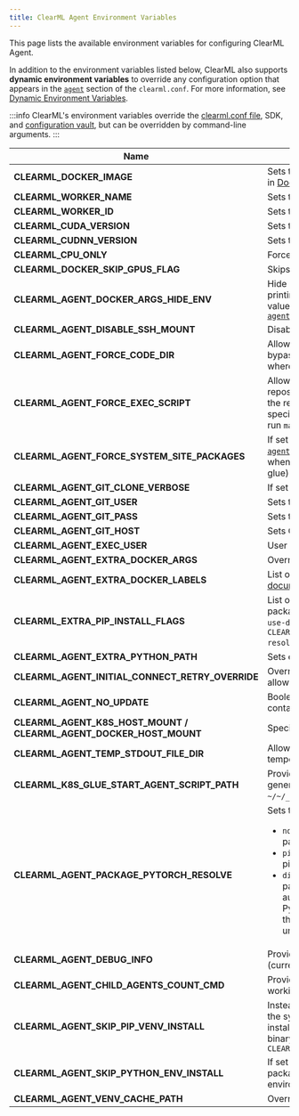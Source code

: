 ```yaml
---
title: ClearML Agent Environment Variables
---
```


This page lists the available environment variables for configuring ClearML Agent. 

In addition to the environment variables listed below, ClearML also supports **dynamic environment variables** to override 
any configuration option that appears in the [`agent`](../configs/clearml_conf.md#agent-section) section of the `clearml.conf`. 
For more information, see [Dynamic Environment Variables](../clearml_agent/clearml_agent_setup.md#dynamic-environment-variables).

:::info
ClearML's environment variables override the [clearml.conf file](../configs/clearml_conf.md), SDK, and 
[configuration vault](../webapp/settings/webapp_settings_profile.md#configuration-vault), 
but can be overridden by command-line arguments. 
:::

|Name| Description                                                                                                                                                                                                                                     |
|---|-------------------------------------------------------------------------------------------------------------------------------------------------------------------------------------------------------------------------------------------------|
|**CLEARML_DOCKER_IMAGE** | Sets the default docker image to use when running an agent in [Docker mode](../clearml_agent/clearml_agent_execution_env.md#docker-mode)                                                                                                                                                                                                              |
|**CLEARML_WORKER_NAME** | Sets the Worker's name                                                                                                                                                                                                                          |
|**CLEARML_WORKER_ID** | Sets the Worker ID                                                                                                                                                                                                                              |
|**CLEARML_CUDA_VERSION** | Sets the CUDA version to be used                                                                                                                                                                                                                |
|**CLEARML_CUDNN_VERSION** | Sets the CUDNN version to be used                                                                                                                                                                                                               |
|**CLEARML_CPU_ONLY** | Force CPU only mode                                                                                                                                                                                                                             |
|**CLEARML_DOCKER_SKIP_GPUS_FLAG** | Skips the GPUs flag (support for docker V18)                                                                                                                                                                                                     |
|**CLEARML_AGENT_DOCKER_ARGS_HIDE_ENV** | Hide Docker environment variables containing secrets when printing out the Docker command. When printed, the variable values will be replaced by `********`. See [`agent.hide_docker_command_env_vars`](../configs/clearml_conf.md#hide_docker) |
|**CLEARML_AGENT_DISABLE_SSH_MOUNT** | Disables the auto `.ssh` mount into the docker                                                                                                                                                                                                  |
|**CLEARML_AGENT_FORCE_CODE_DIR**| Allows overriding the remote execution code directory to bypass repository cloning and use a repo already available where the remote agent is running. |
|**CLEARML_AGENT_FORCE_EXEC_SCRIPT**| Allows overriding the remote execution script to bypass repository cloning and execute code already available where the remote agent is running. Use `module:file.py` format to specify a module and a script to execute (e.g. `.:main.py` to run `main.py` from the working dir)|
|**CLEARML_AGENT_FORCE_SYSTEM_SITE_PACKAGES** | If set to `1`, overrides default [`agent.package_manager.system_site_packages: true`](../configs/clearml_conf.md#system_site_packages) behavior when running tasks in containers (docker mode and k8s-glue)|
|**CLEARML_AGENT_GIT_CLONE_VERBOSE**| If set to `1`, `git clone` calls will report progress verbosely  |
|**CLEARML_AGENT_GIT_USER** | Sets the Git user for ClearML Agent                                                                                                                                                                                                             |
|**CLEARML_AGENT_GIT_PASS** | Sets the Git password for ClearML Agent                                                                                                                                                                                                         |
|**CLEARML_AGENT_GIT_HOST** | Sets Git host (only sending login to this host)                                                                                                                                                                                                 |
|**CLEARML_AGENT_EXEC_USER** | User for Agent executing tasks (root by default)                                                                                                                                                                                                |
|**CLEARML_AGENT_EXTRA_DOCKER_ARGS** | Overrides extra docker args configuration                                                                                                                                                                                                       |
|**CLEARML_AGENT_EXTRA_DOCKER_LABELS** | List of labels to add to docker container. See [Docker documentation](https://docs.docker.com/config/labels-custom-metadata/). |
|**CLEARML_EXTRA_PIP_INSTALL_FLAGS**| List of additional flags to use when the agent installs packages. For example: `CLEARML_EXTRA_PIP_INSTALL_FLAGS=--use-deprecated=legacy-resolver` for a single flag or `CLEARML_EXTRA_PIP_INSTALL_FLAGS="--use-deprecated=legacy-resolver --no-warn-conflicts"` for multiple flags|
|**CLEARML_AGENT_EXTRA_PYTHON_PATH** | Sets extra python path                                                                                                                                                                                                                          |
|**CLEARML_AGENT_INITIAL_CONNECT_RETRY_OVERRIDE** | Overrides initial server connection behavior (true by default), allows explicit number to specify number of connect retries)                                                                                                                    | 
|**CLEARML_AGENT_NO_UPDATE** | Boolean. Set to `1` to skip agent update in the k8s pod container before the agent executes the task |
|**CLEARML_AGENT_K8S_HOST_MOUNT / CLEARML_AGENT_DOCKER_HOST_MOUNT** | Specifies Agent's mount point for Docker / K8s                                                                                                                                                                                                  |
|**CLEARML_AGENT_TEMP_STDOUT_FILE_DIR**|Allows overriding the default `/tmp` location for agent temporary files|
|**CLEARML_K8S_GLUE_START_AGENT_SCRIPT_PATH** | Provide an alternate path to place the agent startup script generated inside a k8s task pod (instead of the default `~/~/__start_agent__.sh`)                                                                                                   |
|**CLEARML_AGENT_PACKAGE_PYTORCH_RESOLVE**|Sets the PyTorch resolving mode. The options are: <ul><li>`none` - No resolving. Install PyTorch like any other package</li><li>`pip` (default) - Sets extra index based on cuda and lets pip resolve</li><li>`direct` - Resolve a direct link to the PyTorch wheel by parsing the pytorch.org pip repository, and matching the automatically detected cuda version with the required PyTorch wheel. If the exact cuda version is not found for the required PyTorch wheel, it will try a lower cuda version until a match is found</li></ul>  |
|**CLEARML_AGENT_DEBUG_INFO** | Provide additional debug information for a specific context (currently only the `docker` value is supported)                                                                                                                                    |
|**CLEARML_AGENT_CHILD_AGENTS_COUNT_CMD** | Provide an alternate bash command to list child agents while working in services mode                                                                                                                                                           |
|**CLEARML_AGENT_SKIP_PIP_VENV_INSTALL** | Instead of creating a new virtual environment inheriting from the system packages, use an existing virtual environment and install missing packages directly to it. Specify the python binary of the existing virtual environment. For example: `CLEARML_AGENT_SKIP_PIP_VENV_INSTALL=/home/venv/bin/python`                                                                                                                                                             |
|**CLEARML_AGENT_SKIP_PYTHON_ENV_INSTALL** | If set to `1`, the agent will not install any required python packages and will just use the preexisting python environment to run the task.                                                                                                                                            |
|**CLEARML_AGENT_VENV_CACHE_PATH** | Overrides venv cache folder configuration                                                                                                                                                                                                       |